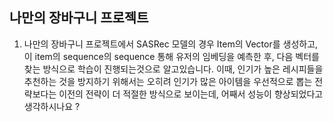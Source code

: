 ## 나만의 장바구니 프로젝트
1. 나만의 장바구니 프로젝트에서 SASRec 모델의 경우 Item의 Vector를 생성하고, 이 item의 sequence의 sequence 통해 유저의 임베딩을 예측한 후,
   다음 벡터를 찾는 방식으로 학습이 진행되는것으로 알고있습니다.
   이때, 인기가 높은 레시피들을 추천하는 것을 방지하기 위해서는 오히려 인기가 많은 아이템을 우선적으로 뽑는 전략보다는 이전의 전략이 더 적절한 방식으로 보이는데,
   어째서 성능이 향상되었다고 생각하시나요 ?
